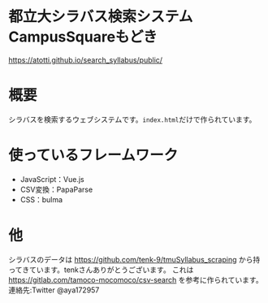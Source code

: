 # 都立大シラバス検索システムCampusSquareもどき
https://atotti.github.io/search_syllabus/public/

# 概要

シラバスを検索するウェブシステムです。`index.html`だけで作られています。

# 使っているフレームワーク

- JavaScript：Vue.js
- CSV変換：PapaParse
- CSS：bulma

# 他
シラバスのデータは https://github.com/tenk-9/tmuSyllabus_scraping から持ってきています。tenkさんありがとうございます。
これは https://gitlab.com/tamoco-mocomoco/csv-search を参考に作られています。
連絡先:Twitter @aya172957
